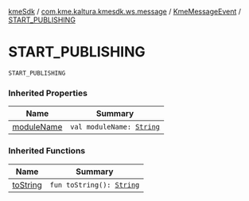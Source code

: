 [kmeSdk](../../index.md) / [com.kme.kaltura.kmesdk.ws.message](../index.md) / [KmeMessageEvent](index.md) / [START_PUBLISHING](./-s-t-a-r-t_-p-u-b-l-i-s-h-i-n-g.md)

# START_PUBLISHING

`START_PUBLISHING`

### Inherited Properties

| Name | Summary |
|---|---|
| [moduleName](module-name.md) | `val moduleName: `[`String`](https://kotlinlang.org/api/latest/jvm/stdlib/kotlin/-string/index.html) |

### Inherited Functions

| Name | Summary |
|---|---|
| [toString](to-string.md) | `fun toString(): `[`String`](https://kotlinlang.org/api/latest/jvm/stdlib/kotlin/-string/index.html) |
